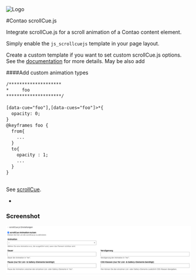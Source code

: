 <img src="https://raw.githubusercontent.com/jedoCodes/package-metadata/3728dc750472881a48aca6075efd7f4dc8af7356/meta/jedocodes/logo.svg" alt="Logo" width="250" height="auto">

#Contao scrollCue.js


Integrate scrollCue.js for a scroll animation of a Contao content element. 

Simply enable the `js_scrollcuejs` template in your page layout. 

Create a custom template if you want to set custom scrollCue.js options. See the [documentation](https://prjct-samwest.github.io/scrollCue/document.html) for more details. May be also add


####Add custom animation types
```
/******************** 
*     foo
*********************/

[data-cue="foo"],[data-cues="foo"]>*{
  opacity: 0;
}
@keyframes foo {
  from{
    ...
  }
  to{
    opacity : 1;
    ...
  }
}


```


See [scrollCue](https://github.com/prjct-samwest/scrollCue).


-

### Screenshot

![ContaoBackend options](public/images/backendsettings.png)